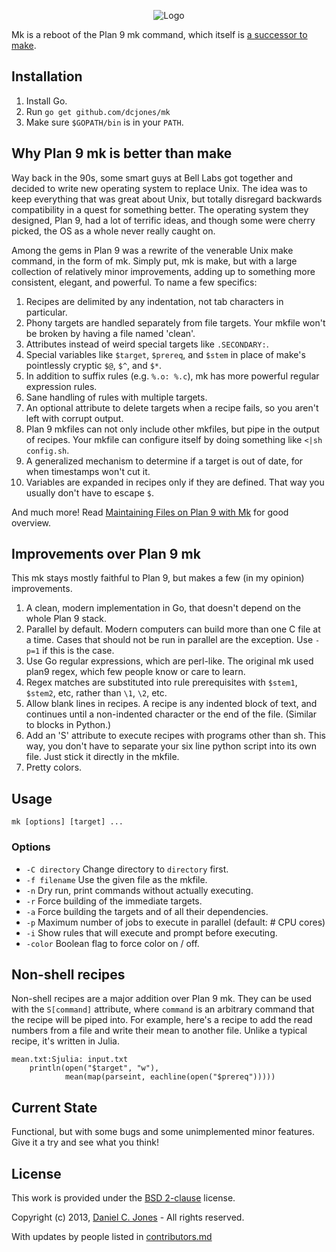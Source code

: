 
<p align="center">
    <img alt="Logo" src="http://dcjones.github.com/mk/mk.svg">
</p>

Mk is a reboot of the Plan 9 mk command, which itself is [a successor to
make](http://www.cs.tufts.edu/~nr/cs257/archive/andrew-hume/mk.pdf).

## Installation

 1. Install Go.
 2. Run `go get github.com/dcjones/mk`
 3. Make sure `$GOPATH/bin` is in your `PATH`.

## Why Plan 9 mk is better than make

Way back in the 90s, some smart guys at Bell Labs got together and decided to
write new operating system to replace Unix. The idea was to keep everything that
was great about Unix, but totally disregard backwards compatibility in a quest
for something better. The operating system they designed, Plan 9, had a lot of
terrific ideas, and though some were cherry picked, the OS as a whole never
really caught on.

Among the gems in Plan 9 was a rewrite of the venerable Unix make
command, in the form of mk. Simply put, mk is make, but with a large collection
of relatively minor improvements, adding up to something more consistent,
elegant, and powerful. To name a few specifics:

  1. Recipes are delimited by any indentation, not tab characters in particular.
  2. Phony targets are handled separately from file targets. Your mkfile won't
     be broken by having a file named 'clean'.
  3. Attributes instead of weird special targets like `.SECONDARY:`.
  4. Special variables like `$target`, `$prereq`, and `$stem` in place of
     make's pointlessly cryptic `$@`, `$^`, and `$*`.
  5. In addition to suffix rules (e.g. `%.o: %.c`), mk has more powerful regular
     expression rules.
  6. Sane handling of rules with multiple targets.
  7. An optional attribute to delete targets when a recipe fails, so you aren't
     left with corrupt output.
  8. Plan 9 mkfiles can not only include other mkfiles, but pipe in the output of
     recipes. Your mkfile can configure itself by doing something like
     `<|sh config.sh`.
  9. A generalized mechanism to determine if a target is out of date, for when
     timestamps won't cut it.
  10. Variables are expanded in recipes only if they are defined. That way you
     usually don't have to escape `$`.

And much more!
Read [Maintaining Files on Plan 9 with Mk](http://doc.cat-v.org/plan_9/4th_edition/papers/mk)
for good overview.

## Improvements over Plan 9 mk

This mk stays mostly faithful to Plan 9, but makes a few (in my opinion)
improvements.

  1. A clean, modern implementation in Go, that doesn't depend on the whole Plan
     9 stack.
  1. Parallel by default. Modern computers can build more than one C file at a
     time. Cases that should not be run in parallel are the exception. Use
     `-p=1` if this is the case.
  1. Use Go regular expressions, which are perl-like. The original mk used plan9
     regex, which few people know or care to learn.
  1. Regex matches are substituted into rule prerequisites with `$stem1`,
     `$stem2`, etc, rather than `\1`, `\2`, etc.
  1. Allow blank lines in recipes. A recipe is any indented block of text, and
     continues until a non-indented character or the end of the file. (Similar
     to blocks in Python.)
  1. Add an 'S' attribute to execute recipes with programs other than sh. This
     way, you don't have to separate your six line python script into its own
     file. Just stick it directly in the mkfile.
  1. Pretty colors.


## Usage

`mk [options] [target] ...`

### Options

  * `-C directory` Change directory to `directory` first.
  * `-f filename` Use the given file as the mkfile.
  * `-n` Dry run, print commands without actually executing.
  * `-r` Force building of the immediate targets.
  * `-a` Force building the targets and of all their dependencies.
  * `-p` Maximum number of jobs to execute in parallel (default: # CPU cores)
  * `-i` Show rules that will execute and prompt before executing.
  * `-color` Boolean flag to force color on / off.


## Non-shell recipes

Non-shell recipes are a major addition over Plan 9 mk. They can be used with the
`S[command]` attribute, where `command` is an arbitrary command that the recipe
will be piped into. For example, here's a recipe to add the read numbers from a
file and write their mean to another file. Unlike a typical recipe, it's written
in Julia.

```make
mean.txt:Sjulia: input.txt
    println(open("$target", "w"),
            mean(map(parseint, eachline(open("$prereq")))))
```

## Current State

Functional, but with some bugs and some unimplemented minor features. Give it a
try and see what you think!

## License

This work is provided under the [BSD 2-clause](https://opensource.org/licenses/BSD-2-Clause) license.

Copyright (c) 2013, [Daniel C. Jones](https://github.com/dcjones) - All rights reserved. 

With updates by people listed in
[contributors.md](contributors.md)

